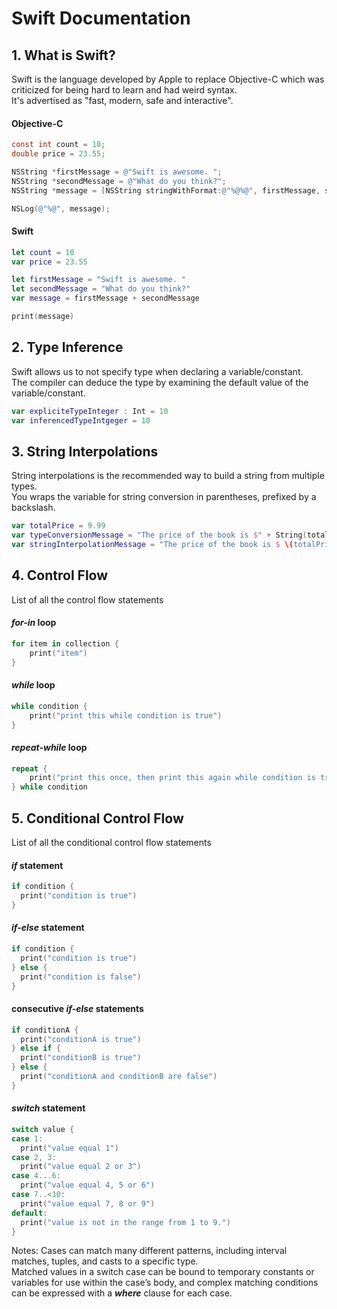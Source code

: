 # Swift Documentation
## 1. What is Swift?
Swift is the language developed by Apple to replace Objective-C which was criticized for being hard to learn and had weird syntax.  
It's advertised as "fast, modern, safe and interactive".
#### Objective-C
```objective-c
const int count = 10;
double price = 23.55;

NSString *firstMessage = @"Swift is awesome. ";
NSString *secondMessage = @"What do you think?";
NSString *message = [NSString stringWithFormat:@"%@%@", firstMessage, secondMessage];

NSLog(@"%@", message);
```
#### Swift
```swift
let count = 10
var price = 23.55

let firstMessage = "Swift is awesome. "
let secondMessage = "What do you think?"
var message = firstMessage + secondMessage

print(message)
```
## 2. Type Inference
Swift allows us to not specify type when declaring a variable/constant.  
The compiler can deduce the type by examining the default value of the variable/constant.
```swift
var expliciteTypeInteger : Int = 10
var inferencedTypeIntgeger = 10
```
## 3. String Interpolations
String interpolations is the recommended way to build a string from multiple types.  
You wraps the variable for string conversion in parentheses, prefixed by a backslash.
```swift
var totalPrice = 9.99
var typeConversionMessage = "The price of the book is $" + String(totalPrice)
var stringInterpolationMessage = "The price of the book is $ \(totalPrice)"
```
## 4. Control Flow
List of all the control flow statements
#### ***for-in*** loop
```swift
for item in collection {
    print("item")
}
```
#### ***while*** loop
```swift
while condition {
    print("print this while condition is true")
}
```
#### ***repeat-while*** loop
```swift
repeat {
    print("print this once, then print this again while condition is true")
} while condition
```

## 5. Conditional Control Flow
List of all the conditional control flow statements
#### ***if*** statement
```swift
if condition {
  print("condition is true")
}
```
#### ***if-else*** statement
```swift
if condition {
  print("condition is true")
} else {
  print("condition is false")
}
```
#### consecutive ***if-else*** statements
```swift
if conditionA {
  print("conditionA is true")
} else if {
  print("conditionB is true")
} else {
  print("conditionA and conditionB are false")
}
```
#### ***switch*** statement
```swift
switch value {
case 1:
  print("value equal 1")
case 2, 3:
  print("value equal 2 or 3")
case 4...6:
  print("value equal 4, 5 or 6")
case 7..<10:
  print("value equal 7, 8 or 9")
default:
  print("value is not in the range from 1 to 9.")
}
```
Notes: 
Cases can match many different patterns, including interval matches, tuples, and casts to a specific type.  
Matched values in a switch case can be bound to temporary constants or variables for use within the case’s body, and complex matching conditions can be expressed with a ***where*** clause for each case.
